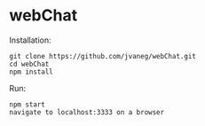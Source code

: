 # webChat

Installation:
```
git clone https://github.com/jvaneg/webChat.git
cd webChat
npm install
```

Run:
```
npm start
navigate to localhost:3333 on a browser
```